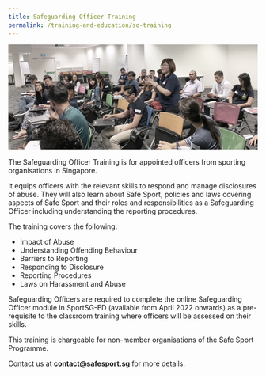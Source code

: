 ```yaml
---
title: Safeguarding Officer Training
permalink: /training-and-education/so-training
---
```

![Alt text for image on Isomer site](/images/SO%20Training.jpg)

The Safeguarding Officer Training is for appointed officers from sporting organisations in Singapore. 

It equips officers with the relevant skills to respond and manage disclosures of abuse. They will also learn about Safe Sport, policies and laws covering aspects of Safe Sport and their roles and responsibilities as a Safeguarding
Officer including understanding the reporting procedures.  

The training covers the following:
* Impact of Abuse
* Understanding Offending Behaviour
* Barriers to Reporting
* Responding to Disclosure
* Reporting Procedures
* Laws on Harassment and Abuse

Safeguarding Officers are required to complete the online Safeguarding Officer module in SportSG-ED (available from April 2022 onwards) as a pre-requisite to the classroom training where officers will be assessed on their skills. 

This training is chargeable for non-member organisations of the Safe Sport Programme. 

Contact us at **contact@safesport.sg** for more details.